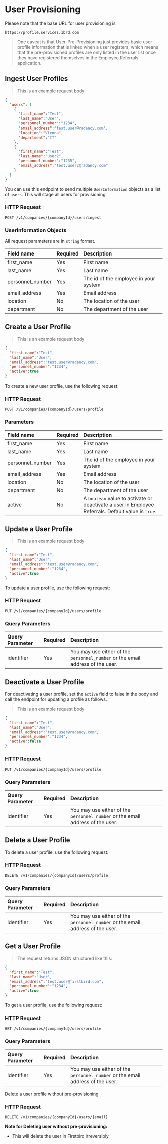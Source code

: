 # User Provisioning

Please note that the base URL for user provisioning is

`https://profile.services.1brd.com`

> One caveat is that User-Pre-Provisioning just provides basic user profile information that is
> linked when a user registers, which means that the pre-provisioned profiles are only listed in
> the user list once they have registered themselves in the Employee Referrals application. 

## Ingest User Profiles

> This is an example request body

```json
{
  "users": [ 
    {
      "first_name":"Test",
      "last_name":"User",
      "personnel_number":"1234",
      "email_address":"test.user@radancy.com",
      "location":"Vienna",
      "department":"IT"
    },
    {
      "first_name":"Test",
      "last_name":"User2",
      "personnel_number":"1235",
      "email_address":"test.user2@radancy.com"
    }
  ]
}
```

You can use this endpoint to send multiple `UserInformation` objects as a list of `users`.
This will stage all users for provisioning.

### HTTP Request

`POST /v1/companies/{companyId}/users/ingest`

### UserInformation Objects

All request parameters are in `string` format.

| Field name       | Required | Description                           |
| :--------------- | :------- | :------------------------------------ |
| first_name       | Yes      | First name                            |
| last_name        | Yes      | Last name                             |
| personnel_number | Yes      | The id of the employee in your system |
| email_address    | Yes      | Email address                         |
| location         | No       | The location of the user              |
| department       | No       | The department of the user            |

## Create a User Profile

> This is an example request body

```json
{
  "first_name":"Test",
  "last_name":"User",
  "email_address":"test.user@radancy.com",
  "personnel_number":"1234",
  "active":true
}
```

To create a new user profile, use the following request:

### HTTP Request

`POST /v1/companies/{companyId}/users/profile`

### Parameters

| Field name       | Required | Description                                                                               |
| :--------------- | :------- | :---------------------------------------------------------------------------------------- |
| first_name       | Yes      | First name                                                                                |
| last_name        | Yes      | Last name                                                                                 |
| personnel_number | Yes      | The id of the employee in your system                                                     |
| email_address    | Yes      | Email address                                                                             |
| location         | No       | The location of the user                                                                  |
| department       | No       | The department of the user                                                                |
| active           | No       | A `boolean` value to activate or deactivate a user in Employee Referrals. Default value is `true`. |

## Update a User Profile

> This is an example request body

```json
{
  "first_name":"Test",
  "last_name":"User",
  "email_address":"test.user@radancy.com",
  "personnel_number":"1234",
  "active":true
}
```

To update a user profile, use the following request:

### HTTP Request

`PUT /v1/companies/{companyId}/users/profile`

### Query Parameters

| Query Parameter | Required | Description                                                                    |
| :-------------- | :------- | :----------------------------------------------------------------------------- |
| identifier      | Yes      | You may use either of the `personnel_number` or the email address of the user. |

## Deactivate a User Profile

For deactivating a user profile, set the `active` field to false in the body and call the endpoint for updating a profile as follows.

> This is an example request body

```json
{
  "first_name":"Test",
  "last_name":"User",
  "email_address":"test.user@radancy.com",
  "personnel_number":"1234",
  "active":false
}
```


### HTTP Request

`PUT /v1/companies/{companyId}/users/profile`

### Query Parameters

| Query Parameter | Required | Description                                                                    |
| :-------------- | :------- | :----------------------------------------------------------------------------- |
| identifier      | Yes      | You may use either of the `personnel_number` or the email address of the user. |

## Delete a User Profile

To delete a user profile, use the following request:

### HTTP Request

`DELETE /v1/companies/{companyId}/users/profile`

### Query Parameters

| Query Parameter | Required | Description                                                                    |
| :-------------- | :------- | :----------------------------------------------------------------------------- |
| identifier      | Yes      | You may use either of the `personnel_number` or the email address of the user. |

## Get a User Profile

> The request returns JSON structured like this:

```json
{
  "first_name":"Test",
  "last_name":"User",
  "email_address":"test.user@firstbird.com",
  "personnel_number":"1234",
  "active":true
}
```

To get a user profile, use the following request:

### HTTP Request

`GET /v1/companies/{companyId}/users/profile`

### Query Parameters

| Query Parameter | Required | Description                                                                    |
| :-------------- | :------- | :----------------------------------------------------------------------------- |
| identifier      | Yes      | You may use either of the `personnel_number` or the email address of the user. |

Delete a user profile without pre-provisioning

### HTTP Request

`DELETE /v1/companies/{companyId}/users/{email}`

**Note for Deleting user without pre-provisioning:**
* This will delete the user in Firstbird irreversibly 